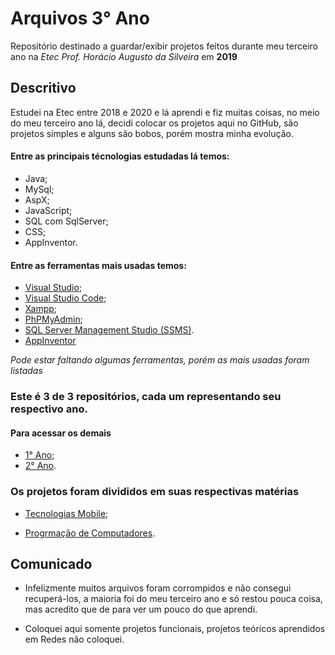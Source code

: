 # Arquivos 3° Ano 

Repositório destinado a guardar/exibir projetos feitos durante meu terceiro ano na _Etec Prof. Horácio Augusto da Silveira_ em **2019**

## Descritivo

Estudei na Etec entre 2018 e 2020 e lá aprendi e fiz muitas coisas, no meio do meu terceiro ano lá, decidi colocar os projetos aqui no GitHub, são projetos simples e alguns são bobos, porém mostra minha evolução.

#### Entre as principais técnologias estudadas lá temos:

* Java;
* MySql;
* AspX; 
* JavaScript;
* SQL com SqlServer;
* CSS;
* AppInventor.

#### Entre as ferramentas mais usadas temos:

* [Visual Studio](https://visualstudio.microsoft.com/pt-br/downloads/);
* [Visual Studio Code](https://code.visualstudio.com);
* [Xampp](https://www.apachefriends.org/pt_br/index.html);
* [PhPMyAdmin](https://www.phpmyadmin.net);
* [SQL Server Management Studio (SSMS)](https://docs.microsoft.com/pt-br/sql/ssms/download-sql-server-management-studio-ssms?view=sql-server-ver15).
* [AppInventor](http://ai2.appinventor.mit.edu/)

_Pode estar faltando algumas ferramentas, porém as mais usadas foram listadas_

### Este é 3 de 3 repositórios, cada um representando seu respectivo ano.

#### Para acessar os demais
* [1° Ano](https://github.com/SFV-CORE/ETEC1);
* [2° Ano](https://github.com/SFV-CORE/ETEC2).


### Os projetos foram divididos em suas respectivas matérias

* [Tecnologias Mobile](https://github.com/SFV-CORE/ETEC3/tree/main/Tecnologias_Mobile);

* [Progrmação de Computadores](https://github.com/SFV-CORE/ETEC3/tree/main/Programacao_computadores).


## Comunicado

* Infelizmente muitos arquivos foram corrompidos e não consegui recuperá-los, a maioria foi do meu terceiro ano e só restou pouca coisa, mas acredito que de para ver um pouco do que aprendi.

* Coloquei aqui somente projetos funcionais, projetos teóricos aprendidos em Redes não coloquei.
